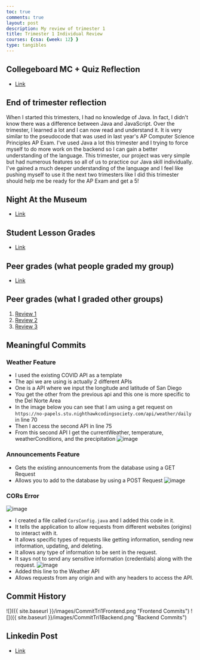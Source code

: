 ```yaml
---
toc: true
comments: true
layout: post
description: My review of trimester 1
title: Trimester 1 Individual Review
courses: {csa: {week: 12} }
type: tangibles
---
```


## Collegeboard MC + Quiz Reflection
- [Link](https://soham360.github.io/APCSA//2023/11/05/MCQ2014-Reflection.html)

## End of trimester reflection
When I started this trimesters, I had no knowledge of Java. In fact, I didn't know there was a difference between Java and JavaScript. Over the trimester, I learned a lot and I can now read and understand it. It is very similar to the pseudocode that was used in last year's AP Computer Science Principles AP Exam. I've used Java a lot this trimester and I trying to force myself to do more work on the backend so I can gain a better understanding of the language. This trimester, our project was very simple but had numerous features so all of us to practice our Java skill individually. I've gained a much deeper understanding of the language and I feel like pushing myself to use it the next two trimesters like I did this trimester should help me be ready for the AP Exam and get a 5!

## Night At the Museum
- [Link](https://soham360.github.io/APCSA//2023/11/02/Night-At-The-Museum-Tri-1.html)

## Student Lesson Grades
- [Link](https://github.com/Soham360/APCSA/issues/5)

## Peer grades (what people graded my group)
- [Link](https://github.com/Soham360/sturdy-fiesta/issues/12#issuecomment-1792951045)

## Peer grades (what I graded other groups)
1. [Review 1](https://github.com/tuckergol/PassionProject7/issues/3#issuecomment-1792007044)
2. [Review 2](https://github.com/Cosmic-Carnage/Issues/issues/33#issuecomment-1792006424)
3. [Review 3](https://github.com/BobTheFarmer/VACTQ-Typing-Game/issues/10#issuecomment-1792006402)

## Meaningful Commits
### Weather Feature
- I used the existing COVID API as a template
- The api we are using is actually 2 different APIs
- One is a API where we input the longitude and latitude of San Diego
- You get the other from the previous api and this one is more specific to the Del Norte Area
- In the image below you can see that I am using a get request on `https://no-papels.stu.nighthawkcodingsociety.com/api/weather/daily` in line 70
- Then I access the second API in line 75
- From this second API I get the currentWeather, temperature, weatherConditions, and the precipitation
![image](https://github.com/Soham360/sturdy-fiesta/assets/111466950/c788fc48-6291-4543-8c37-807a8204b8ac)

### Announcements Feature
- Gets the existing announcements from the database using a GET Request
- Allows you to add to the database by using a POST Request
![image](https://github.com/Soham360/sturdy-fiesta/assets/111466950/5c911081-d72e-42a7-ab93-3abf952d3dca)

### CORs Error
![image](https://github.com/Soham360/sturdy-fiesta/assets/111466950/423350a1-13c7-4c01-9273-e39b85f143fb)
- I created a file called `CorsConfig.java` and I added this code in it. 
- It tells the application to allow requests from different websites (origins) to interact with it.
- It allows specific types of requests like getting information, sending new information, updating, and deleting.
- It allows any type of information to be sent in the request.
- It says not to send any sensitive information (credentials) along with the request.
![image](https://github.com/Soham360/sturdy-fiesta/assets/111466950/1aee2f39-5792-425e-8cd4-bc2bfad0f470)
- Added this line to the Weather API
- Allows requests from any origin and with any headers to access the API.

## Commit History

![]({{ site.baseurl }}/images/CommitTri1Frontend.png "Frontend Commits")
![]({{ site.baseurl }}/images/CommitTri1Backend.png "Backend Commits")

## Linkedin Post
- [Link](https://www.linkedin.com/feed/update/urn:li:activity:7127567401176485888/)